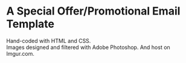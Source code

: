# A Special Offer/Promotional Email Template
Hand-coded with HTML and CSS.  
Images designed and filtered with Adobe Photoshop. And host on Imgur.com.